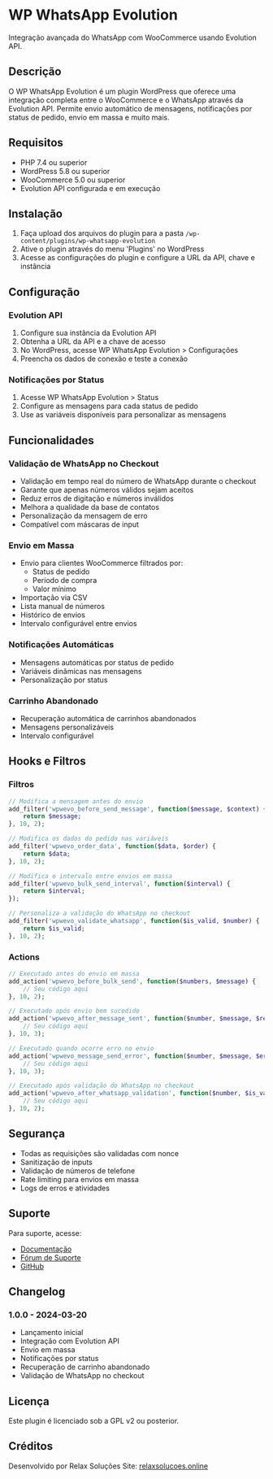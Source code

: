 # WP WhatsApp Evolution

Integração avançada do WhatsApp com WooCommerce usando Evolution API.

## Descrição

O WP WhatsApp Evolution é um plugin WordPress que oferece uma integração completa entre o WooCommerce e o WhatsApp através da Evolution API. Permite envio automático de mensagens, notificações por status de pedido, envio em massa e muito mais.

## Requisitos

- PHP 7.4 ou superior
- WordPress 5.8 ou superior
- WooCommerce 5.0 ou superior
- Evolution API configurada e em execução

## Instalação

1. Faça upload dos arquivos do plugin para a pasta `/wp-content/plugins/wp-whatsapp-evolution`
2. Ative o plugin através do menu 'Plugins' no WordPress
3. Acesse as configurações do plugin e configure a URL da API, chave e instância

## Configuração

### Evolution API

1. Configure sua instância da Evolution API
2. Obtenha a URL da API e a chave de acesso
3. No WordPress, acesse WP WhatsApp Evolution > Configurações
4. Preencha os dados de conexão e teste a conexão

### Notificações por Status

1. Acesse WP WhatsApp Evolution > Status
2. Configure as mensagens para cada status de pedido
3. Use as variáveis disponíveis para personalizar as mensagens

## Funcionalidades

### Validação de WhatsApp no Checkout

- Validação em tempo real do número de WhatsApp durante o checkout
- Garante que apenas números válidos sejam aceitos
- Reduz erros de digitação e números inválidos
- Melhora a qualidade da base de contatos
- Personalização da mensagem de erro
- Compatível com máscaras de input

### Envio em Massa

- Envio para clientes WooCommerce filtrados por:
  - Status de pedido
  - Período de compra
  - Valor mínimo
- Importação via CSV
- Lista manual de números
- Histórico de envios
- Intervalo configurável entre envios

### Notificações Automáticas

- Mensagens automáticas por status de pedido
- Variáveis dinâmicas nas mensagens
- Personalização por status

### Carrinho Abandonado

- Recuperação automática de carrinhos abandonados
- Mensagens personalizáveis
- Intervalo configurável

## Hooks e Filtros

### Filtros

```php
// Modifica a mensagem antes do envio
add_filter('wpwevo_before_send_message', function($message, $context) {
    return $message;
}, 10, 2);

// Modifica os dados do pedido nas variáveis
add_filter('wpwevo_order_data', function($data, $order) {
    return $data;
}, 10, 2);

// Modifica o intervalo entre envios em massa
add_filter('wpwevo_bulk_send_interval', function($interval) {
    return $interval;
});

// Personaliza a validação do WhatsApp no checkout
add_filter('wpwevo_validate_whatsapp', function($is_valid, $number) {
    return $is_valid;
}, 10, 2);
```

### Actions

```php
// Executado antes do envio em massa
add_action('wpwevo_before_bulk_send', function($numbers, $message) {
    // Seu código aqui
}, 10, 2);

// Executado após envio bem sucedido
add_action('wpwevo_after_message_sent', function($number, $message, $response) {
    // Seu código aqui
}, 10, 3);

// Executado quando ocorre erro no envio
add_action('wpwevo_message_send_error', function($number, $message, $error) {
    // Seu código aqui
}, 10, 3);

// Executado após validação do WhatsApp no checkout
add_action('wpwevo_after_whatsapp_validation', function($number, $is_valid) {
    // Seu código aqui
}, 10, 2);
```

## Segurança

- Todas as requisições são validadas com nonce
- Sanitização de inputs
- Validação de números de telefone
- Rate limiting para envios em massa
- Logs de erros e atividades

## Suporte

Para suporte, acesse:
- [Documentação](https://relaxsolucoes.online/)
- [Fórum de Suporte](https://relaxsolucoes.online/)
- [GitHub](https://github.com/RelaxSolucoes/wp-whatsapp-evolution)

## Changelog

### 1.0.0 - 2024-03-20
- Lançamento inicial
- Integração com Evolution API
- Envio em massa
- Notificações por status
- Recuperação de carrinho abandonado
- Validação de WhatsApp no checkout

## Licença

Este plugin é licenciado sob a GPL v2 ou posterior.

## Créditos

Desenvolvido por Relax Soluções
Site: [relaxsolucoes.online](https://relaxsolucoes.online/) 